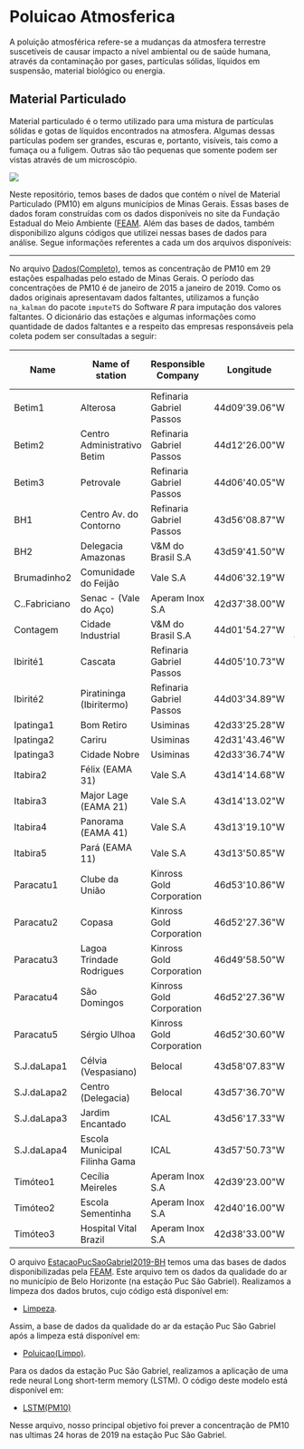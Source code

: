 # Poluicao Atmosferica

A poluição atmosférica refere-se a mudanças da atmosfera terrestre suscetíveis de causar impacto a nível ambiental ou de saúde humana, através da contaminação por gases, partículas sólidas, líquidos em suspensão, material biológico ou energia.

## Material Particulado

Material particulado é o termo utilizado para uma mistura de partículas sólidas e gotas de líquidos encontrados na atmosfera. Algumas dessas partículas podem ser grandes, escuras e, portanto, visíveis, tais como a fumaça ou a fuligem. Outras são tão pequenas que somente podem ser vistas através de um microscópio.

![](https://i.ytimg.com/vi/9rPTblS_Gec/maxresdefault.jpg)

Neste repositório, temos bases de dados que contém o nível de Material Particulado (PM10) em alguns municípios de Minas Gerais. Essas bases de dados foram construídas com os dados disponíveis no site da Fundação Estadual do Meio Ambiente ([FEAM](http://www.feam.br/qualidade-do-ar/dados).
Além das bases de dados, também disponibilizo alguns códigos que utilizei nessas bases de dados para análise. Segue informações referentes a cada um dos arquivos disponíveis:

---
No arquivo [Dados(Completo)](https://github.com/kimleone/Poluicao-Atmosferica/blob/main/Dados(Completo).csv), temos as concentração de PM10 em 29 estações espalhadas pelo estado de Minas Gerais. O período das concentrações de PM10 é de janeiro de 2015 a janeiro de 2019. Como os dados originais apresentavam dados faltantes, utilizamos a função `na_kalman` do pacote `imputeTS` do Software $R$ para imputação dos valores faltantes. O dicionário das estações e algumas informações como quantidade de dados faltantes e a respeito das empresas responsáveis pela coleta podem ser consultadas a seguir:

Name | Name of station | Responsible Company | Longitude | Latitude | Rate of missing values
-----|-----------------|---------------------|-----------|----------|-----------------------
Betim1 | Alterosa | Refinaria Gabriel Passos |	44d09'39.06"W |	19d56'51.18"S |	0.1673 
Betim2 | Centro Administrativo Betim  | Refinaria Gabriel Passos |		44d12'26.00"W	| 19d58'07.98"S   |	0.0877 
Betim3 | Petrovale	| Refinaria Gabriel Passos |	44d06'40.05"W |	19d59'39.93"S |	0.1216 
BH1	| Centro Av. do Contorno | Refinaria Gabriel Passos	|	43d56'08.87"W |	19d54'48.02"S | 0.0438 
BH2 | Delegacia Amazonas | V\&M do Brasil S.A | 43d59'41.50"W |	19d56'14.90"S |	0.2250 
Brumadinho2 |	Comunidade do Feijão	| Vale S.A |	44d06'32.19"W |	20d08'09.13"S |	0.2492
C..Fabriciano |	Senac  - (Vale do Aço)	| Aperam Inox S.A	| 42d37'38.00"W |	19d31'49.00"S | 0.1119
Contagem | Cidade Industrial | V\&M do Brasil S.A |	44d01'54.27"W |	19d57'38.07"S &	0.2709
Ibirité1 | Cascata | Refinaria Gabriel Passos | 44d05'10.73"W |	19d59'15.31"S |	0.1019 
Ibirité2  |	Piratininga (Ibiritermo)	| Refinaria Gabriel Passos |	44d03'34.89"W  |  20d00'14.27"S	|  0.0471 
Ipatinga1  |	Bom Retiro	| Usiminas |	42d33'25.28"W  |	19d30'34.55"S  |	0.0877
Ipatinga2  |	Cariru	| Usiminas |	42d31'43.46"W |	19d29'28.92"S |	0.0929 
Ipatinga3 |	Cidade Nobre | Usiminas |	42d33'36.74"W |	19d27'40.22"S |	0.0745 
Itabira2  |	Félix (EAMA 31)	| Vale S.A |	43d14'14.68"W  |	19d39'15.00"S  |	0.1909 
Itabira3 |	Major Lage (EAMA 21)	| Vale S.A |	43d14'13.02"W |	19d38'08.09"S |	0.0560
Itabira4  | Panorama (EAMA 41)	  | Vale S.A |	43d13'19.10"W  |	19d38'04.10"S  |	0.0885 
Itabira5  |	Pará (EAMA 11)	| Vale S.A | 	43d13'50.85"W  |	19d37'10.00"S  |	0.1924 
Paracatu1  |	Clube da União 	| Kinross Gold Corporation |	46d53'10.86"W  |	17d12'56.88"S  |	0.2263 
Paracatu2  |	Copasa	| Kinross Gold Corporation |  46d52'27.36"W  |	17d12'19.74"S  |	0.2467 
Paracatu3 | Lagoa Trindade Rodrigues	| Kinross Gold Corporation |	46d49'58.50"W |	17d09'01.47"S |	0.1642 
Paracatu4	| São Domingos	| Kinross Gold Corporation |	46d52'27.36"W  |	17d11'53.82"S	| 0.1746 
Paracatu5  |	Sérgio Ulhoa 	| Kinross Gold Corporation |	46d52'30.60"W |	17d13'28.44"S  |	0.1262 
S.J.daLapa1 |	Célvia (Vespasiano)	| Belocal | 43d58'07.83"W | 19d42'45.01"S | 0.2041
S.J.daLapa2 |	Centro (Delegacia)	| Belocal |	43d57'36.70"W  |	19d42'00.54"S  |	0.1703
S.J.daLapa3	| Jardim Encantado 	| ICAL |	43d56'17.33"W	| 19d41'49.21"S |	0.2114
S.J.daLapa4 |	Escola Municipal Filinha Gama |	ICAL |	43d57'50.73"W  |	19d42'47.45"S |	0.3371
Timóteo1 | Cecília Meireles 	| Aperam Inox S.A |	42d39'23.00"W  |	19d32'47.00"S | 0.2533
Timóteo2 |	Escola Sementinha | Aperam Inox S.A |	42d40'16.00"W  |	19d32'12.00"S | 0.0908
Timóteo3  |	Hospital Vital Brazil	| Aperam Inox S.A|	42d38'33.00"W  |	19d32'59.00"S |	0.1017

O arquivo [EstacaoPucSaoGabriel2019-BH](https://github.com/kimleone/Poluicao-Atmosferica/blob/main/EstacaoPucSaoGabriel2019-BH.csv) temos uma das bases de dados disponibilizadas pela [FEAM](http://www.feam.br/qualidade-do-ar/dados). Este arquivo tem os dados da qualidade do ar no município de Belo Horizonte (na estação Puc São Gabriel). Realizamos a limpeza dos dados brutos, cujo código está disponível em:
- [Limpeza](https://github.com/kimleone/Poluicao-Atmosferica/blob/main/Limpeza.Rmd). 

Assim, a base de dados da qualidade do ar da estação Puc São Gabriel após a limpeza está disponível em: 
- [Poluicao(Limpo)](https://github.com/kimleone/Poluicao-Atmosferica/blob/main/Poluicao(Limpo).csv). 

Para os dados da estação Puc São Gabriel, realizamos a aplicação de uma rede neural Long short-term memory (LSTM). O código deste modelo está disponível em: 
- [LSTM(PM10)](https://github.com/kimleone/Poluicao-Atmosferica/blob/main/LSTM(PM10).ipynb)

Nesse arquivo, nosso principal objetivo foi prever a concentração de PM10 nas ultimas 24 horas de 2019 na estação Puc São Gabriel.
